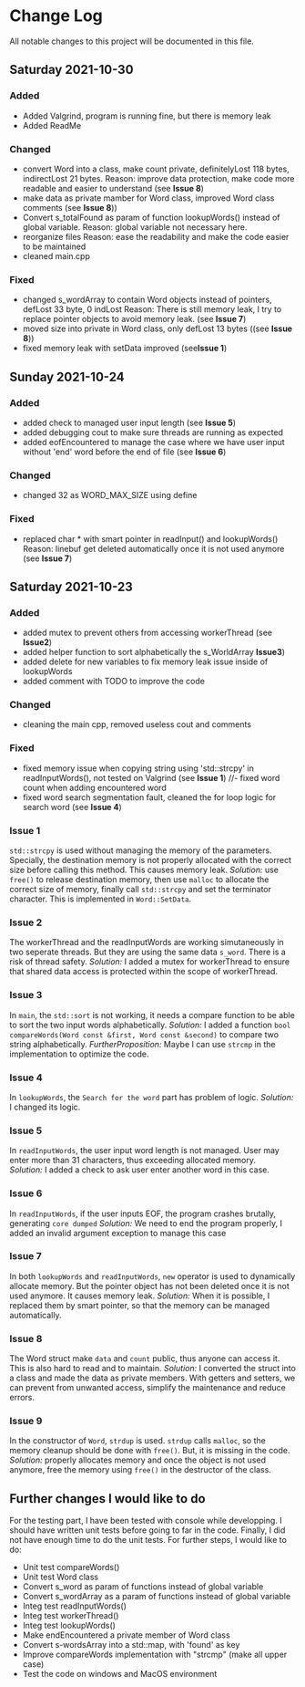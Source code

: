 # Change Log
All notable changes to this project will be documented in this file.

## Saturday 2021-10-30
### Added
- Added Valgrind, program is running fine, but there is memory leak
- Added ReadMe
### Changed
- convert Word into a class, make count private, definitelyLost 118 bytes, indirectLost 21 bytes. Reason: improve data protection, make code more readable and easier to understand (see **Issue 8**)
- make data as private mamber for Word class, improved Word class comments (see **Issue 8**))
- Convert s_totalFound as param of function lookupWords() instead of global variable. Reason: global variable not necessary here.
- reorganize files Reason: ease the readability and make the code easier to be maintained
- cleaned main.cpp
### Fixed
- changed s_wordArray to contain Word objects instead of pointers, defLost 33 byte, 0 indLost Reason: There is still memory leak, I try to replace pointer objects to avoid memory leak. (see **Issue 7**)
- moved size into private in Word class, only defLost 13 bytes ((see **Issue 8**))
- fixed memory leak with setData improved (see**Issue 1**)
 
## Sunday 2021-10-24

### Added
- added check to managed user input length (see **Issue 5**)
- added debugging cout to make sure threads are running as expected
- added eofEncountered to manage the case where we have user input without 'end' word before the end of file (see **Issue 6**)
### Changed
- changed 32 as WORD_MAX_SIZE using define
### Fixed
- replaced char * with smart pointer in readInput() and lookupWords() Reason: linebuf get deleted automatically once it is not used anymore (see **Issue 7**)

## Saturday 2021-10-23
 
### Added
- added mutex to prevent others from accessing workerThread (see **Issue2**)
- added helper function to sort alphabetically the s_WorldArray **Issue3**)
- added delete for new variables to fix memory leak issue inside of lookupWords
- added comment with TODO to improve the code

### Changed
- cleaning the main cpp, removed useless cout and comments
 
### Fixed
- fixed memory issue when copying string using 'std::strcpy' in readInputWords(), not tested on Valgrind (see **Issue 1**)
//- fixed word count when adding encountered word
- fixed word search segmentation fault, cleaned the for loop logic for search word (see **Issue 4**)


### Issue 1
```std::strcpy``` is used without managing the memory of the parameters. Specially, the destination memory is not properly allocated with the correct size before calling this method. This causes memory leak. 
*Solution:* use ```free()``` to release destination memory, then use ```malloc``` to allocate the correct size of memory, finally call ```std::strcpy``` and set the terminator character. This is implemented in ```Word::SetData```.

### Issue 2
The workerThread and the readInputWords are working simutaneously in two seperate threads. But they are using the same data ```s_word```. There is a risk of thread safety. 
*Solution:* I added a mutex for workerThread to ensure that shared data access is protected within the scope of workerThread.

### Issue 3
In ```main```, the ```std::sort``` is not working, it needs a compare function to be able to sort the two input words alphabetically. 
*Solution:* I added a function ```bool compareWords(Word const &first, Word const &second)``` to compare two string alphabetically.
*FurtherProposition:* Maybe I can use ```strcmp``` in the implementation to optimize the code. 

### Issue 4
In ```lookupWords```, the ```Search for the word``` part has problem of logic. 
*Solution:* I changed its logic. 

### Issue 5
In ```readInputWords```, the user input word length is not managed. User may enter more than 31 characters, thus exceeding allocated memory.  
*Solution:* I added a check to ask user enter another word in this case.

### Issue 6
In ```readInputWords```, if the user inputs EOF, the program crashes brutally, generating ```core dumped```
*Solution:* We need to end the program properly, I added an invalid argument exception to manage this case

### Issue 7
In both ```lookupWords``` and ```readInputWords```, ```new``` operator is used to dynamically allocate memory. But the pointer object has not been deleted once it is not used anymore. It causes memory leak. 
*Solution:* When it is possible, I replaced them by smart pointer, so that the memory can be managed automatically.

### Issue 8
The Word struct make ```data``` and ```count``` public, thus anyone can access it. This is also hard to read and to maintain.
*Solution:* I converted the struct into a class and made the data as private members. With getters and setters, we can prevent from unwanted access, simplify the maintenance and reduce errors.


### Issue 9
In the constructor of ```Word```, ```strdup``` is used. ```strdup``` calls ```malloc```, so the memory cleanup should be done with ```free()```. But, it is missing in the code. 
*Solution:* properly allocates memory and once the object is not used anymore, free the memory using ```free()``` in the destructor of the class.


## Further changes I would like to do
For the testing part, I have been tested with console while developping. I should have written unit tests before going to far in the code. Finally, I did not have enough time to do the unit tests. For further steps, I would like to do:
- Unit test compareWords()
- Unit test Word class 
- Convert s_word as param of functions instead of global variable
- Convert s_wordArray as a param of functions instead of global variable
- Integ test readInputWords()
- Integ test workerThread()
- Integ test lookupWords()
- Make endEncountered a private member of Word class
- Convert s-wordsArray into a std::map, with 'found' as key
- Improve compareWords implementation with "strcmp" (make all upper case)
- Test the code on windows and MacOS environment